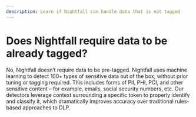 ```yaml
---
description: Learn if Nightfall can handle data that is not tagged
---
```


# Does Nightfall require data to be already tagged?

No, Nightfall doesn’t require data to be pre-tagged. Nightfall uses machine learning to detect 100+ types of sensitive data out of the box, without prior tuning or tagging required. This includes forms of PII, PHI, PCI, and other sensitive content – for example, emails, social security numbers, etc. Our detectors leverage context surrounding a specific token to properly identify and classify it, which dramatically improves accuracy over traditional rules-based approaches to DLP.
